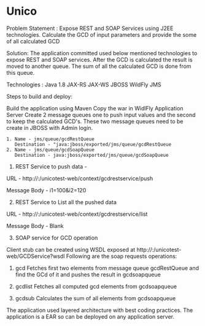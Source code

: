 # Unico
Problem Statement : 
Expose REST and SOAP Services using J2EE technologies. Calculate the GCD of input parameters and provide the some of all calculated GCD

Solution:
The application committed used below mentioned technologies to expose REST and SOAP services. After the GCD is calculated the result is moved to another queue. The sum of all the calculated GCD is done from this queue.

Technologies  : 
Java 1.8
JAX-RS
JAX-WS
JBOSS WildFly
JMS


Steps to build and deploy:

Build the application using Maven
Copy the war in WidlFly Application Server
Create 2 message queues one to push input values and the second to keep the calculated GCD's. These two message queues need to be create in JBOSS with Admin login. 

    1. Name - jms/queue/gcdRestQueue
       Destination - "java:jboss/exported/jms/queue/gcdRestQueue
    2. Name - jms/queue/gcdSoapQueue
       Destination - java:jboss/exported/jms/queue/gcdSoapQueue                   


1. REST Service to push data  - 

URL  - http://<host>:<port>/unicotest-web/context/gcdrestservice/push

Message Body - i1=100&i2=120


2. REST Service to List all the pushed data

URL - http://<host>:<port>/unicotest-web/context/gcdrestservice/list

Message Body - Blank



3. SOAP service for GCD operation

Client stub can be created using WSDL exposed at http://<host>:<port>/unicotest-web/GCDService?wsdl
Following are the soap requests operations:

1. gcd
Fetches first two elements from message queue gcdRestQueue and find the GCd of it and pushes the result in gcdsoapqueue

2. gcdlist
Fetches all computed gcd elements from gcdsoapqueue

3. gcdsub
Calculates the sum of all elements from gcdsoapqueue

The application used layered architecture with best coding practices. The application is a EAR so can be deployed on any application server.

